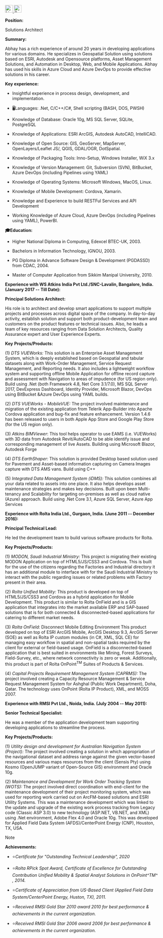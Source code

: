 <a href="https://www.linkedin.com/in/abhaymenon/" target="_blank">
    <img height="25px" src="https://img.shields.io/badge/-linkedin-%230e76a8?style=for-the-badge&logo=linkedin&logoColor=white" alt="Linkedin" />
  </a>
  <a href="https://github.com/sponsors/abhaymin" target="_blank">
    <img height="25px" src="https://img.shields.io/badge/sponsor-30363D?style=for-the-badge&logo=GitHub-Sponsors&logoColor=#EA4AAA" alt="Sponsor" />
  </a>

**Position:**

Solutions Architect

**Summary:**

Abhay has a rich experience of around 20 years in developing applications for various domains. He specializes in Geospatial Solution
using solutions based on ESRI, Autodesk and Opensource platforms, Asset Management Solutions, and Automation in Desktop, Web, and Mobile
Applications. Abhay has used his skills in Azure Cloud and Azure DevOps to provide effective solutions in his career.

**Key experience:**

-   Insightful experience in process design, development, and implementation.

-   🖥️Languages: .Net, C/C++/C#, Shell scripting (BASH, DOS, PWSH)

-   Knowledge of Database: Oracle 10g, MS SQL Server, SQLite, PostgreSQL

-   Knowledge of Applications: ESRI ArcGIS, Autodesk AutoCAD, IntelliCAD.

-   Knowledge of Open Source: GIS, GeoServer, MapServer, OpenLayers/Leaflet JS/, QGIS, GDAL/OGR, DotSpatial.

-   Knowledge of Packaging Tools: Inno-Setup, Windows Installer, WiX 3.x

-   Knowledge of Version Management: Git, Subversion (SVN), BitBucket, Azure DevOps (including Pipelines using YAML)

-   Knowledge of Operating Systems: Microsoft Windows, MacOS, Linux.

-   Knowledge of Mobile Development: Cordova, Xamarin.

-   Knowledge and Experience to build RESTFul Services and API Development

-   Working Knowledge of Azure Cloud, Azure DevOps (including Pipelines using YAML), PowerBI.

**🎓Education:**

-   Higher National Diploma in Computing, Edexcel BTEC-UK, 2003.

-   Bachelors in Information Technology, IGNOU, 2003.

-   PG Diploma in Advance Software Design & Development (PGDASSD) from CDAC, 2004.

-   Master of Computer Application from Sikkim Manipal University, 2010.

**Experience with WS Atkins India Pvt Ltd./SNC-Lavalin,
Bangalore, India. (January 2017 -- Till Date):**

**Principal Solutions Architect:**

His role is to architect and develop smart applications to support multiple projects and processes across digital space of the company. In
day-to-day activity, establish solution and support both product-development team and customers on the product features or
technical issues. Also, he leads a team of key resources ranging from Data Solution Architects, Quality Assurance expert and User Experience Experts.

**Key** **Projects/Products:**

(1) _DTS VUEWorks:_ This solution is an Enterprise Asset Management System, which is deeply established based on Geospatial
    and tabular datasets along with Work-Order Management, Service Request Management, and Reporting needs. It also includes a
    lightweight workflow system and supporting offline Mobile Application for offline record capture and assessment with
    Navigation to areas of impudence (for US region only). Build using .Net (both Framework 4.8, Net Core 3.1/7.0), MS SQL Server 2017,
    DevExpress Dashboard, Identity Provider, Microsoft Blazor, DevOps using BitBucket &Azure DevOps using YAML builds.

(2) _DTS VUEWorks - MobileVUE:_ The project involved maintenance and migration of the existing application from Telerik
    App-Builder into Apache Cordova application and bug-fix and feature enhancement. Version 1.4.6 has been released to users in both Apple
    App Store and Google Play Store (for the US region only). 

(3) _Atkins_ _BIMViewer_: This tool helps operator to use EAMS (i.e. VUEWorks) with 3D data from Autodesk Revit/AutoCAD to be able
    identify issue and corresponding management of live Assets. Building using Microsoft Blazor, Autodesk Forge

(4) _DTS_ _EarthShaper:_ This solution is provided Desktop based solution used for Pavement and Asset-based information
    capturing on Camera Images capture with DTS AMS vans. Build using C++

(5) _Integrated Data Management System (iDMS):_ This solution combines all your data related to assets into one place. It
    also helps develops asset maintenance strategies and makes key decisions. Built upon been Multi-tenancy and Scalability for
    targeting on-premises as well as cloud native (Azure) approach. Build using .Net Core 3.1, Azure SQL Server, Azure App Services


**Experience with Rolta India Ltd., Gurgaon, India. (June 2011 -- December 2016):**

**Principal Technical Lead:**

He led the development team to build various software products for Rolta.

**Key Projects/Products:**

(1) _MODON, Saudi Industrial Ministry:_ This project is migrating their existing MODON Application on top of HTML5/JS/CSS3
    and Cordova. This is built for the use of the citizens regarding the Factories and Industrial directory it has an additional module to
    interface with for the Saudi Industrial Ministry to interact with the public regarding issues or related problems with Factory present
    in their area.

(2) _Rolta Unified Mobility:_ This product is developed on top of HTML5/JS/CSS3 and Cordova as a hybrid application for Mobile
    Development. This product is similar to Rolta OnField and is a GIS application that integrates into the market available ERP and
    SAP-based solutions that is for both connected & disconnected-based applications for catering to different market needs.

(3) _Rolta OnField:_ Disconnect Mobile Editing Environment This product developed on top of ESRI ArcGIS Mobile, ArcGIS Desktop
    9.3, ArcGIS Server (SOE) as well as Rolta IP custom modules (in C#, XML, SQL CE) for managing easy workflow in spatial and non-spatial
    tasks required by the client for external or field-based usage. OnField is a disconnected-based application that is best suited in
    environments like Mining, Forest Surveys, Field-Survey, etc., where network connectivity is zero or weak. Additionally, this product is
    part of Rolta OnPoint<sup>TM</sup> Suites of Products & Services.

(4) _Capital Projects Requirement Management System (CAPRMS):_ The project involved creating a Capacity
    Resource Management & Service Request Management System for Ashghal (Public Work Department), Doha, Qatar. The technology uses OnPoint
    (Rolta IP Product), XML, and MOSS 2007.

**Experience with RMSI Pvt Ltd., Noida, India. (July 2004 -- May 2011):**

**Senior Technical Specialist:**

He was a member of the application development team supporting developing applications to streamline the process.

**Key Projects/Products:**

(1) _Utility design and development for Australian Navigation System (Project):_ The project involved creating a solution in
    which appropriation of the navigational dataset and address range against the given vector-based resources and various maps resources
    from the client (Sensis Pty) using Kosmo (OpenJUMP variant of Open-Source GIS) environment and Oracle 10g.

(2) _Maintenance and Development for Work Order Tracking System (WOTS):_ The project involved direct coordination with
    end-client for the maintenance development of their project monitoring system, which was used for reporting work carried out on
    ArcFM-based solutions and ESRI Utility Systems. This was a maintenance development which was linked to the update and upgrade
    of the existing work process tracking from Legacy code (Classic ASP 3.0) to new technology (ASP.NET, VB.NET, and XML) using .Net
    environment, Adobe Flex 4.0 and Oracle 10g. This was developed for Applied Field Data System (AFDS)/CenterPoint Energy (CNP), Houston,
    TX, USA.

> [!NOTE]
> **Achievements:**

-   ⭐*Certificate for "Outstanding Technical Leadership", 2020*

-   ⭐*Rolta RPick Spot Award, Certificate of Excellence for Outstanding Contribution Unified Mobility & Spatial Analyst Solutions in OnPoint^TM^ , 2014.*

-   ⭐*Certificate of Appreciation from US-Based Client (Applied Field Data System/CenterPoint Energy, Huston, TX), 2011.*

-   ⭐*Received RMSI Gold Star 2010 award 2010 for best performance & achievements in the current organization.*

-   ⭐*Received RMSI Gold Star 2006 award 2006 for best performance & achievements in the current organization.*




